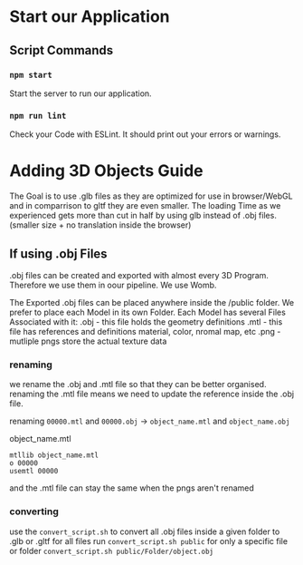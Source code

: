 # Start our Application

## Script Commands

### `npm start`

Start the server to run our application.

### `npm run lint`

Check your Code with ESLint. It should print out your errors or warnings.

# Adding 3D Objects Guide

The Goal is to use .glb files as they are optimized for use in browser/WebGL and in comparrison to gltf they are even smaller.
The loading Time as we experienced gets more than cut in half by using glb instead of .obj files. (smaller size + no translation inside the browser)

## If using .obj Files

.obj files can be created and exported with almost every 3D Program. Therefore we use them in oour pipeline.
We use Womb.

The Exported .obj files can be placed anywhere inside the /public folder.
We prefer to place each Model in its own Folder.
Each Model has several Files Associated with it:
.obj - this file holds the geometry definitions
.mtl - this file has references and definitions material, color, nromal map, etc
.png - mutliple pngs store the actual texture data

### renaming

we rename the .obj and .mtl file so that they can be better organised.
renaming the .mtl file means we need to update the reference inside the .obj file.

renaming `00000.mtl` and `00000.obj` -> `object_name.mtl` and `object_name.obj`

object_name.mtl

```
mtllib object_name.mtl
o 00000
usemtl 00000
```

and the .mtl file can stay the same when the pngs aren't renamed

### converting

use the `convert_script.sh` to convert all .obj files inside a given folder to .glb or .gltf
for all files run `convert_script.sh public`
for only a specific file or folder `convert_script.sh public/Folder/object.obj`

